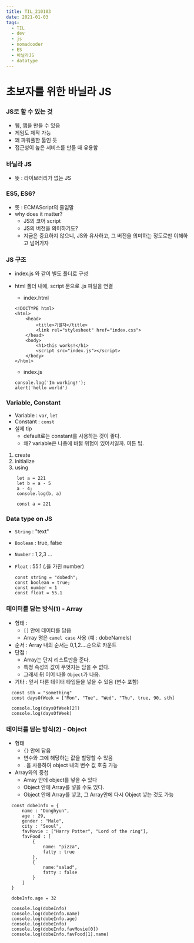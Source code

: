 ```yaml
---
title: TIL_210103
date: 2021-01-03
tags:
  - TIL
  - dev
  - js
  - nomadcoder
  - ES
  - 바닐라JS
  - datatype
---
```


# 초보자를 위한 바닐라 JS

### JS로 할 수 있는 것

* 웹, 앱을 만들 수 있음
* 게임도 제작 가능
* 꽤 파워풀한 툴인 듯
* 접근성이 높은 서비스를 만들 때 유용함

### 바닐라 JS
* 뜻 : 라이브러리가 없는 JS


### ES5, ES6?
* 뜻 : ECMAScript의 줄임말
* why does it matter?
    * JS의 코어 script
    * JS의 버전을 의미하기도? 
    * 지금은 중요하지 않으니, JS와 유사하고, 그 버전을 의미하는 정도로만 이해하고 넘어가자


### JS 구조
* index.js 와 같이 별도 폴더로 구성
* html 폴더 내에, script 문으로 .js 파일을 연결
 
  * index.html
  ```
  <!DOCTYPE html>
  <html>
      <head>
          <title>기발자</title>
          <link rel="stylesheet" href="index.css">
      </head>
      <body>
          <h1>this works!</h1>
          <script src="index.js"></script>
      </body>
  </html>
  ```

  * index.js
  ```
  console.log('Im working!');
  alert('hello world')
  ```

### Variable, Constant
* Variable : `var`, `let`
* Constant : `const`
* 실제 tip
  * default로는 constant를 사용하는 것이 좋다.
  * 왜? variable은 나중에 바뀔 위험이 있어서일까. 여튼 팁.

1. create
2. initialize
3. using
```
    let a = 221
    let b = a - 5
    a - 4;
    console.log(b, a)

    const a = 221
```


### Data type on JS
* `String` : "text"
* `Boolean` : true, false
* `Number` : 1,2,3 ... 
* `Float` : 55.1 (.을 가진 number)

  ```
  const string = "dobedh";
  const boolean = true;
  const number = 1
  const float = 55.1
  ```

### 데이터를 담는 방식(1) - Array
* 형태 : 
  * `[]` 안에 데이터를 담음
  * Array 명은 `camel case` 사용 (예 : dobeNameIs)
* 순서 : Array 내의 순서는 0,1,2....순으로 카운트
* 단점 :
  * Array는 단지 리스트만을 준다.
  * 특정 속성의 값이 무엇지는 담을 수 없다. 
  * 그래서 뒤 이어 나올 `Object`가 나옴.
* 기타 : 앞서 다룬 데이터 타입들을 넣을 수 있음 (변수 포함)
```
  const sth = "something"
  const daysOfWeek = ["Mon", "Tue", "Wed", "Thu", true, 90, sth]

  console.log(daysOfWeek[2])
  console.log(daysOfWeek)
```

### 데이터를 담는 방식(2) - Object
* 형태 
  * `{}` 안에 담음
  * 변수와 그에 해당하는 값을 할당할 수 있음
  * `.`을 사용하여 object 내의 변수 값 호출 가능
* Array와의 중첩
  * Array 안에 object를 넣을 수 있다
  * Object 안에 Array를 넣을 수도 있다. 
  * Object 안에 Array를 넣고, 그 Array안에 다시 Object 넣는 것도 가능

```
  const dobeInfo = {
      name : "Donghyun",
      age : 29,
      gender : "Male",
      city : "Seoul",
      favMovie : ["Harry Potter", "Lord of the ring"],
      favFood : [
          {
              name: "pizza", 
              fatty : true
          }, 
          {
              name:"salad", 
              fatty : false
          }
      ]
  }

  dobeInfo.age = 32

  console.log(dobeInfo)
  console.log(dobeInfo.name)
  console.log(dobeInfo.age)
  console.log(dobeInfo)
  console.log(dobeInfo.favMovie[0])
  console.log(dobeInfo.favFood[1].name)
```